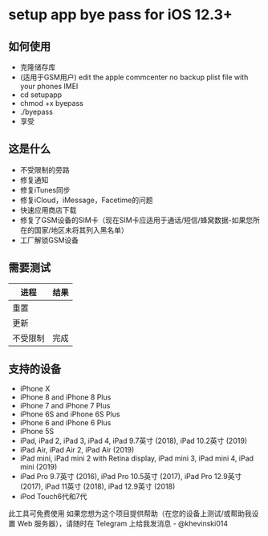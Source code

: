 # setup app bye pass for iOS 12.3+

## 如何使用

- 克隆储存库
- (适用于GSM用户) edit the apple commcenter no backup plist file with your phones IMEI
- cd setupapp
- chmod +x byepass
- ./byepass
- 享受

## 这是什么

- 不受限制的旁路
- 修复通知
- 修复iTunes同步
- 修复iCloud，iMessage，Facetime的问题
- 快速应用商店下载
- 修复了GSM设备的SIM卡（现在SIM卡应适用于通话/短信/蜂窝数据-如果您所在的国家/地区未将其列入黑名单）
- 工厂解锁GSM设备

## 需要测试
| 进程 | 结果 |
| ------ | ------ |
| 重置 |           |
| 更新 |          |
| 不受限制 | 完成 |

## 支持的设备
- iPhone X
- iPhone 8 and iPhone 8 Plus
- iPhone 7 and iPhone 7 Plus
- iPhone 6S and iPhone 6S Plus
- iPhone 6 and iPhone 6 Plus
- iPhone 5S
- iPad, iPad 2, iPad 3, iPad 4, iPad 9.7英寸 (2018), iPad 10.2英寸 (2019)
- iPad Air, iPad Air 2, iPad Air (2019)
- iPad mini, iPad mini 2 with Retina display, iPad mini 3, iPad mini 4, iPad mini (2019)
- iPad Pro 9.7英寸 (2016), iPad Pro 10.5英寸 (2017), iPad Pro 12.9英寸 (2017), iPad 11英寸 (2018), iPad 12.9英寸 (2018)
- iPod Touch6代和7代

此工具可免费使用 如果您想为这个项目提供帮助（在您的设备上测试/或帮助我设置 Web 服务器），请随时在 Telegram 上给我发消息 - @khevinski014
